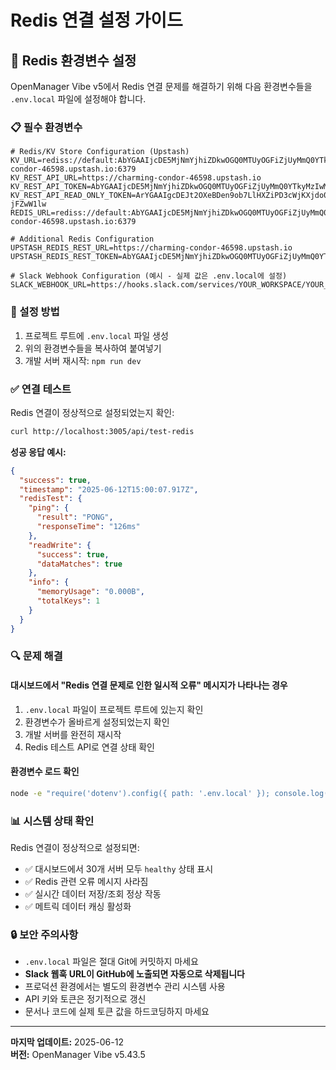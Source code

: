 # Redis 연결 설정 가이드

## 🔧 Redis 환경변수 설정

OpenManager Vibe v5에서 Redis 연결 문제를 해결하기 위해 다음 환경변수들을 `.env.local` 파일에 설정해야 합니다.

### 📋 필수 환경변수

```env
# Redis/KV Store Configuration (Upstash)
KV_URL=rediss://default:AbYGAAIjcDE5MjNmYjhiZDkwOGQ0MTUyOGFiZjUyMmQ0YTkyMzIwM3AxMA@charming-condor-46598.upstash.io:6379
KV_REST_API_URL=https://charming-condor-46598.upstash.io
KV_REST_API_TOKEN=AbYGAAIjcDE5MjNmYjhiZDkwOGQ0MTUyOGFiZjUyMmQ0YTkyMzIwM3AxMA
KV_REST_API_READ_ONLY_TOKEN=ArYGAAIgcDEJt2OXeBDen9ob7LlHXZiPD3cWjKXjdo0GT-jFZwW1lw
REDIS_URL=rediss://default:AbYGAAIjcDE5MjNmYjhiZDkwOGQ0MTUyOGFiZjUyMmQ0YTkyMzIwM3AxMA@charming-condor-46598.upstash.io:6379

# Additional Redis Configuration
UPSTASH_REDIS_REST_URL=https://charming-condor-46598.upstash.io
UPSTASH_REDIS_REST_TOKEN=AbYGAAIjcDE5MjNmYjhiZDkwOGQ0MTUyOGFiZjUyMmQ0YTkyMzIwM3AxMA

# Slack Webhook Configuration (예시 - 실제 값은 .env.local에 설정)
SLACK_WEBHOOK_URL=https://hooks.slack.com/services/YOUR_WORKSPACE/YOUR_CHANNEL/YOUR_TOKEN
```

### 🚀 설정 방법

1. 프로젝트 루트에 `.env.local` 파일 생성
2. 위의 환경변수들을 복사하여 붙여넣기
3. 개발 서버 재시작: `npm run dev`

### ✅ 연결 테스트

Redis 연결이 정상적으로 설정되었는지 확인:

```bash
curl http://localhost:3005/api/test-redis
```

**성공 응답 예시:**

```json
{
  "success": true,
  "timestamp": "2025-06-12T15:00:07.917Z",
  "redisTest": {
    "ping": {
      "result": "PONG",
      "responseTime": "126ms"
    },
    "readWrite": {
      "success": true,
      "dataMatches": true
    },
    "info": {
      "memoryUsage": "0.000B",
      "totalKeys": 1
    }
  }
}
```

### 🔍 문제 해결

#### 대시보드에서 "Redis 연결 문제로 인한 일시적 오류" 메시지가 나타나는 경우

1. `.env.local` 파일이 프로젝트 루트에 있는지 확인
2. 환경변수가 올바르게 설정되었는지 확인
3. 개발 서버를 완전히 재시작
4. Redis 테스트 API로 연결 상태 확인

#### 환경변수 로드 확인

```bash
node -e "require('dotenv').config({ path: '.env.local' }); console.log('REDIS_URL:', process.env.REDIS_URL ? '설정됨' : '설정되지 않음')"
```

### 📊 시스템 상태 확인

Redis 연결이 정상적으로 설정되면:

- ✅ 대시보드에서 30개 서버 모두 `healthy` 상태 표시
- ✅ Redis 관련 오류 메시지 사라짐
- ✅ 실시간 데이터 저장/조회 정상 작동
- ✅ 메트릭 데이터 캐싱 활성화

### 🔒 보안 주의사항

- `.env.local` 파일은 절대 Git에 커밋하지 마세요
- **Slack 웹훅 URL이 GitHub에 노출되면 자동으로 삭제됩니다**
- 프로덕션 환경에서는 별도의 환경변수 관리 시스템 사용
- API 키와 토큰은 정기적으로 갱신
- 문서나 코드에 실제 토큰 값을 하드코딩하지 마세요

---

**마지막 업데이트:** 2025-06-12  
**버전:** OpenManager Vibe v5.43.5
